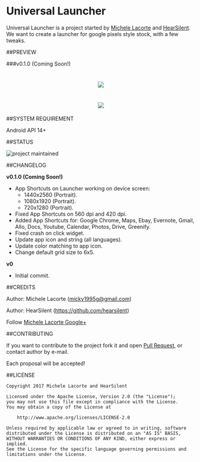 # Universal Launcher

Universal Launcher is a project started by [Michele Lacorte](https://github.com/michelelacorte) and [HearSilent](https://github.com/hearsilent).
We want to create a launcher for google pixels style stock, with a few tweaks.

##PREVIEW

###v0.1.0 (Coming Soon!)

<h1 align="center"><img src="https://s7.postimg.org/6z20p8xor/Screenshot_2017_02_26_20_28_47_framed.png"/></h1>

<h1 align="center"><img src="http://i.giphy.com/xUA7b9CtmYCVuAsPT2.gif"/></h1>

##SYSTEM REQUIREMENT

Android API 14+

##STATUS

![project maintained](https://img.shields.io/badge/Project-Maintained-green.svg)

##CHANGELOG

**v0.1.0 (Coming Soon!)**
* App Shortcuts on Launcher working on device screen:
    * 1440x2560 (Portrait).
    * 1080x1920 (Portrait).
    * 720x1280 (Portrait).
* Fixed App Shortcuts on 560 dpi and 420 dpi.
* Added App Shortcuts for: Google Chrome, Maps, Ebay, Evernote, Gmail, Allo, Docs, Youtube, Calendar, Photos, Drive, Greenify.
* Fixed crash on click widget.
* Update app icon and string (all languages).
* Update color matching to app icon.
* Change default grid size to 6x5.

**v0**
* Initial commit.


##CREDITS

Author: Michele Lacorte (micky1995g@gmail.com)

Author: HearSilent (https://github.com/hearsilent)

Follow [Michele Lacorte Google+](https://plus.google.com/u/0/collection/McidZB)

##CONTRIBUTING

If you want to contribute to the project fork it and open [Pull Request](https://github.com/michelelacorte/UniversalLauncher/pulls), or contact author by e-mail.

Each proposal will be accepted!

##LICENSE

```
Copyright 2017 Michele Lacorte and HearSilent

Licensed under the Apache License, Version 2.0 (the "License");
you may not use this file except in compliance with the License.
You may obtain a copy of the License at

    http://www.apache.org/licenses/LICENSE-2.0

Unless required by applicable law or agreed to in writing, software
distributed under the License is distributed on an "AS IS" BASIS,
WITHOUT WARRANTIES OR CONDITIONS OF ANY KIND, either express or implied.
See the License for the specific language governing permissions and
limitations under the License.
```
